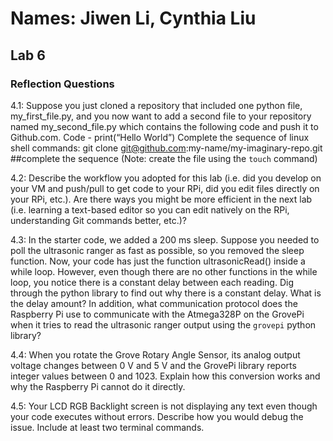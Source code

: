 # Names: Jiwen Li, Cynthia Liu
## Lab 6
### Reflection Questions

4.1: Suppose you just cloned a repository that included one python file, my_first_file.py, and you now want to add a second file to your repository named
my_second_file.py which contains the following code and push it to Github.com.
Code -
print(“Hello World”)
Complete the sequence of linux shell commands:
git clone git@github.com:my-name/my-imaginary-repo.git
##complete the sequence
(Note: create the file using the `touch` command)

4.2: Describe the workflow you adopted for this lab (i.e. did you develop on your VM and push/pull to get code to your RPi, did you edit files directly on your RPi, etc.).
Are there ways you might be more efficient in the next lab (i.e. learning a text-based editor so you can edit natively on the RPi, understanding Git commands better, etc.)?

4.3: In the starter code, we added a 200 ms sleep. Suppose you needed to poll the ultrasonic ranger as fast as possible, so you removed the sleep function. Now,
your code has just the function ultrasonicRead() inside a while loop. However, even though there are no other functions in the while loop, you notice there is a
constant delay between each reading. Dig through the python library to find out why there is a constant delay. What is the delay amount? In addition, what communication protocol does the Raspberry Pi use to communicate with the
Atmega328P on the GrovePi when it tries to read the ultrasonic ranger output using the `grovepi` python library?

4.4: When you rotate the Grove Rotary Angle Sensor, its analog output voltage
changes between 0 V and 5 V and the GrovePi library reports integer values
between 0 and 1023. Explain how this conversion works and why the Raspberry
Pi cannot do it directly.

4.5: Your LCD RGB Backlight screen is not displaying any text even though your code
executes without errors. Describe how you would debug the issue. Include at
least two terminal commands.
